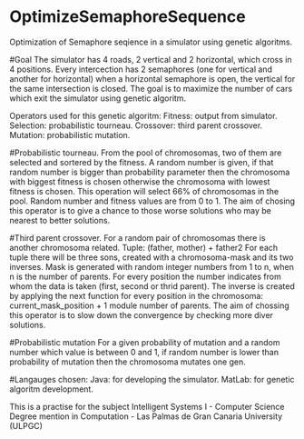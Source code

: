 # OptimizeSemaphoreSequence
Optimization of Semaphore seqience in a simulator using genetic algoritms. 

#Goal
The simulator has 4 roads, 2 vertical and 2 horizontal, which cross in 4 positions. Every intercection has 2 semaphores (one for vertical and another for horizontal) when a horizontal semaphore is open, the vertical for the same intersection is closed. The goal is to maximize the number of cars which exit the simulator using genetic algoritm. 


Operators used for this genetic algoritm: 
Fitness: output from simulator.
Selection: probabilistic tourneau. 
Crossover: third parent crossover.
Mutation: probabilistic mutation.

#Probabilistic tourneau.
From the pool of chromosomas, two of them are selected and sortered by the fitness. A random number is given, if that random number is bigger than probability parameter then the chromosoma with biggest fitness is chosen otherwise the chromosoma with lowest fitness is chosen. 
This operation will select 66% of chromosomas in the pool.
Random number and fitness values are from 0 to 1.
The aim of chosing this operator is to give a chance to those worse solutions who may be nearest to better solutions.

#Third parent crossover.
  For a random pair of chromosomas there is another chromosoma related. Tuple: (father, mother) + father2
For each tuple there will be three sons, created with a  chromosoma-mask and its two inverses.
Mask is generated with random integer numbers from 1 to n, when n is the number of parents. For every position the number indicates from whom the data is taken (first, second or thrid parent).
The inverse is created by applying the next function for every position in the chromosoma: current_mask_position + 1 module number of parents.
  The aim of chossing this operator is to slow down the convergence by checking more diver solutions.

#Probabilistic mutation
  For a given probability of mutation and a random number which value is between 0 and 1, if random number is lower than probability of mutation then the chromosoma mutates one gen.
  
#Langauges chosen:
Java: for developing the simulator.
MatLab: for genetic algoritm development.

This is a practise for the subject Intelligent Systems I - Computer Science Degree mention in Computation - Las Palmas de Gran Canaria University (ULPGC)
